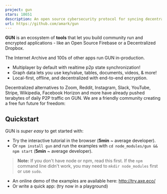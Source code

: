 ```yaml
---
project: gun
stars: 18651
description: An open source cybersecurity protocol for syncing decentralized graph data.
url: https://github.com/amark/gun
---
```


**GUN** is an ecosystem of **tools** that let you build community run and encrypted applications - like an Open Source Firebase or a Decentralized Dropbox.

The Internet Archive and 100s of other apps run GUN in-production.

-   Multiplayer by default with realtime p2p state synchronization!
-   Graph data lets you use key/value, tables, documents, videos, & more!
-   Local-first, offline, and decentralized with end-to-end encryption.

Decentralized alternatives to Zoom, Reddit, Instagram, Slack, YouTube, Stripe, Wikipedia, Facebook Horizon and more have already pushed terabytes of daily P2P traffic on GUN. We are a friendly community creating a free fun future for freedom:

Quickstart
----------

GUN is _super easy_ to get started with:

-   Try the interactive tutorial in the browser (**5min** ~ average developer).
-   Or `npm install gun` and run the examples with `cd node_modules/gun && npm start` (**5min** ~ average developer).

> **Note:** If you don't have node or npm, read this first. If the `npm` command line didn't work, you may need to `mkdir node_modules` first or use `sudo`.

-   An online demo of the examples are available here: http://try.axe.eco/
-   Or write a quick app: (try now in a playground)

<script src\="https://cdn.jsdelivr.net/npm/gun/gun.js"\></script\>
<script\>
// import GUN from 'gun'; // in ESM
// GUN = require('gun'); // in NodeJS
// GUN = require('gun/gun'); // in React
gun \= GUN();

gun.get('mark').put({
  name: "Mark",
  email: "mark@gun.eco",
});

gun.get('mark').on((data, key) \=> {
  console.log("realtime updates:", data);
});

setInterval(() \=> { gun.get('mark').get('live').put(Math.random()) }, 9);
</script\>

-   Or try something **mind blowing**, like saving circular references to a table of documents! (play)

cat \= {name: "Fluffy", species: "kitty"};
mark \= {boss: cat};
cat.slave \= mark;

// partial updates merge with existing data!
gun.get('mark').put(mark);

// access the data as if it is a document.
gun.get('mark').get('boss').get('name').once(function(data, key){
  // \`once\` grabs the data once, no subscriptions.
  console.log("Mark's boss is", data);
});

// traverse a graph of circular references!
gun.get('mark').get('boss').get('slave').once(function(data, key){
  console.log("Mark is the cat's slave!", data);
});

// add both of them to a table!
gun.get('list').set(gun.get('mark').get('boss'));
gun.get('list').set(gun.get('mark'));

// grab each item once from the table, continuously:
gun.get('list').map().once(function(data, key){
  console.log("Item:", data);
});

// live update the table!
gun.get('list').set({type: "cucumber", goal: "jumping cat"});

Want to keep building more? **Jump to THE DOCUMENTATION!**

About
=====

First & foremost, GUN is **a community of the nicest and most helpful people** out there. So I want to invite you to come tell us about what **you** are working on & wanting to build (new or old school alike! Just be nice as well.) and ask us your questions directly. :)

  
Watch the 100 second intro!

The GUN ecosystem stack is a collection of independent and modular tools covering everything from CRDT conflict resolution, cryptographic security & encryption, radix storage serialization, mesh networking & routing algorithms, to distributed systems correctness & load testing, CPU scheduled JSON parser to prevent UI lag, and more!

On that note, let's get some official shout outs covered first:

### Support

Thanks to:

           

  

Robert Heessels, Lorenzo Mangani, NLnet Foundation, Sam Liu, Daniel Dombrowsky, Vincent Woo, AJ ONeal, Bill Ottman, Mike Lange, Sean Matheson, Alan Mimms, Dário Freire, John Williamson, Robin Bron, Elie Makhoul, Mike Staub, Bradley Matusiak, Jeff Cook, Nico, Aaron Artille, Tim Robinson, Fabian Stamm, Mike Staub, Hunter Owens, Jacob Millner, Gerrit Balindt, Gabriel Lemon, Murage Martin, Jason Stallings

-   Join others in sponsoring code: https://www.patreon.com/gunDB !
-   Ask questions: http://stackoverflow.com/questions/tagged/gun ?
-   Found a bug? Report at: https://github.com/amark/gun/issues ;
-   **Need help**? Chat with us: http://chat.gun.eco .

### History

GUN was created by Mark Nadal in 2014 after he had spent 4 years trying to get his collaborative web app to scale up with traditional databases.

After he realized Master-Slave database architecture causes one big bottleneck, he (as a complete newbie outsider) naively decided **to question the status quo** and shake things up with controversial, heretical, and contrarian experiments:

**The NoDB** - no master, no servers, no "single source of truth", not built with a real programming language or real hardware, no DevOps, no locking, not _just_ SQL or NoSQL but both (**all** - graphs, documents, tables, key/value).

The goal was to build a P2P database that could survive living inside **any** browser, and could correctly sync data between **any** device after assuming **any** offline-first activity.

Technically, **GUN is a graph synchronization protocol** with a _lightweight embedded engine_, capable of doing _20M+ API ops/sec_ in **just ~9KB gzipped size**.

Documentation
-------------

### API reference

### Tutorials

### Examples

### GraphQL

### Electron

### React & Native

### Vue

### Svelte

### Webcomponents

### CAP Theorem Tradeoffs

### How Data Sync Works

### How GUN is Built

### Crypto Auth

### Modules

### Roadmap

This would not be possible without **community contributors**, big shout out to:

**ajmeyghani (Learn GUN Basics with Diagrams)**; **anywhichway (Block Storage)**; **beebase (Quasar)**; **BrockAtkinson (brunch config)**; **Brysgo (GraphQL)**; **d3x0r (SQLite)**; **forrestjt (file.js)**; **hillct (Docker)**; **JosePedroDias (graph visualizer)**; **JuniperChicago (cycle.js bindings)**; **jveres (todoMVC)**; **kristianmandrup (edge)**; **Lightnet** (Awesome Vue User Examples & User Kitchen Sink Playground); **lmangani (Cytoscape Visualizer, Cassandra, Fastify, LetsEncrypt)**; **mhelander (SEA)**; omarzion (Sticky Note App); PsychoLlama (LevelDB); **RangerMauve (schema)**; **robertheessels (gun-p2p-auth)**; **rogowski (AXE)**; sbeleidy; **sbiaudet (C# Port)**; **Sean Matheson (Observable/RxJS/Most.js bindings)**; **Shadyzpop (React Native example)**; **sjones6 (Flint)**; RIP **Stefdv (Polymer/web components)**; **zrrrzzt (JWT Auth)**; **xmonader (Python Port)**;

I am missing many others, apologies, will be adding them soon! This list is infinitely old & way out of date, if you want to be listed in it please make a PR! :)

Testing
-------

You will need to `npm install -g mocha` first. Then in the gun root folder run `npm test`. Tests will trigger persistent writes to the DB, so subsequent runs of the test will fail. You must clear the DB before running the tests again. This can be done by running `rm -rf *data*` command in the project directory.

Shims
-----

> These are only needed for NodeJS & React Native, they shim the native Browser WebCrypto API.

If you want to use SEA for `User` auth and security, you will need to install:

`npm install @peculiar/webcrypto --save`

Please see our React Native docs for installation instructions!

Then you can require SEA without an error:

GUN \= require('gun/gun');
SEA \= require('gun/sea');

Deploy
------

> Note: The default examples that get auto-deployed on `npm start` CDN-ify all GUN files, modules, & storage.

> Note: Moving forward, AXE will start to automatically cluster your peer into a shared DHT. You may want to disable this to run an isolated network.

> Note: When deploying a web application using GUN on a cloud provider, you may have to set `CI=false` in your `.env`. This prevents GUN-specific warnings from being treated as errors when deploying your app. You may also resolve this by modifying your webpack config to not try to build the GUN dependencies.

To quickly spin up a GUN relay peer for your development team, utilize Heroku, Docker, or any others listed below. Or some variant thereof Dokku, K8s, etc. ! Or use all of them so your relays are decentralized too!

### Linux

`SSH` into the home directory of a clean OS install with `sudo` ability. Set any environment variables you need (see below), then do:

curl -o- https://raw.githubusercontent.com/amark/gun/master/examples/install.sh | bash

> Read install.sh first! If `curl` is not found, _copy&paste_ the contents of install.sh into your ssh.

You can now safely `CTRL+A+D` to escape without stopping the peer. To stop everything `killall screen` or `killall node`.

Environment variables may need to be set like `export HTTPS_CERT=~/cert.pem HTTPS_KEY=~/key.pem PORT=443`. You can also look at a sample nginx config. For production deployments, you probably will want to use something like `pm2` or better to keep the peer alive after machine reboots.

### Dome

Deploy GUN in one-click with Dome and receive a free trial:

### Heroku

> Heroku deletes your data every 15 minutes, one way to fix this is by adding cheap storage.

Or:

git clone https://github.com/amark/gun.git
cd gun
heroku create
git push -f heroku HEAD:master

Then visit the URL in the output of the 'heroku create' step, in a browser. Make sure to set any environment config vars in the settings tab.

### Zeet.co

Then visit the URL in the output of the 'now --npm' step, in your browser.

### Docker

> Warning: Docker image is community contributed and may be old with missing security updates, please check version numbers to compare.

Pull from the Docker Hub . Or:

docker run -p 8765:8765 gundb/gun

Or build the Docker image locally:

git clone https://github.com/amark/gun.git
cd gun
docker build -t myrepo/gundb:v1 .
docker run -p 8765:8765 myrepo/gundb:v1

Or, if you prefer your Docker image with metadata labels (Linux/Mac only):

npm run docker
docker run -p 8765:8765 username/gun:git

Then visit http://localhost:8765 in your browser.

License
-------

Designed with ♥ by Mark Nadal, the GUN team, and many amazing contributors.

Openly licensed under Zlib / MIT / Apache 2.0.

YouTube . Twitter
